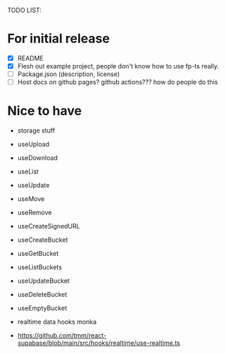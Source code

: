 TODO LIST:

# For initial release

- [x] README
- [x] Flesh out example project, people don't know how to use fp-ts really.
- [ ] Package.json (description, license)
- [ ] Host docs on github pages? github actions??? how do people do this

# Nice to have

- storage stuff
- useUpload
- useDownload
- useList
- useUpdate
- useMove
- useRemove
- useCreateSignedURL

- useCreateBucket
- useGetBucket
- useListBuckets
- useUpdateBucket
- useDeleteBucket
- useEmptyBucket

- realtime data hooks monka
- https://github.com/tmm/react-supabase/blob/main/src/hooks/realtime/use-realtime.ts
